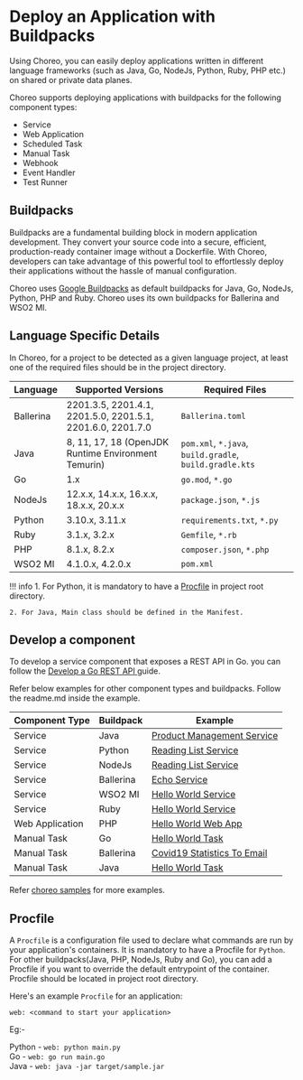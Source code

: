 # Deploy an Application with Buildpacks

Using Choreo, you can easily deploy applications written in different language frameworks (such as Java, Go, NodeJs, Python, Ruby, PHP etc.) on shared or private data planes.

Choreo supports deploying applications with buildpacks for the following component types:

- Service
- Web Application
- Scheduled Task
- Manual Task
- Webhook
- Event Handler
- Test Runner

## Buildpacks
Buildpacks are a fundamental building block in modern application development. They convert your source code into a secure, efficient, production-ready container image without a Dockerfile. With Choreo, developers can take advantage of this powerful tool to effortlessly deploy their applications without the hassle of manual configuration.

Choreo uses [Google Buildpacks](https://cloud.google.com/docs/buildpacks/overview) as default buildpacks for Java, Go, NodeJs, Python, PHP and Ruby. Choreo uses its own buildpacks for Ballerina and WSO2 MI.

## Language Specific Details

In Choreo, for a project to be detected as a given language project, at least one of the required files should be in the project directory.

| Language | Supported Versions    | Required Files             |
|----------|-----------------------|----------------------------|
| Ballerina | 2201.3.5, 2201.4.1, 2201.5.0, 2201.5.1, 2201.6.0, 2201.7.0 | `Ballerina.toml`|
| Java     | 8, 11, 17, 18 (OpenJDK Runtime Environment Temurin) | `pom.xml`, `*.java`, `build.gradle`, `build.gradle.kts` |
| Go       | 1.x | `go.mod`, `*.go` |
| NodeJs   | 12.x.x, 14.x.x, 16.x.x, 18.x.x, 20.x.x | `package.json`, `*.js` |
| Python   | 3.10.x, 3.11.x | `requirements.txt`, `*.py` |
| Ruby     | 3.1.x, 3.2.x | `Gemfile`, `*.rb` |
| PHP      | 8.1.x, 8.2.x | `composer.json`, `*.php` |
| WSO2 MI | 4.1.0.x, 4.2.0.x |`pom.xml`|

!!! info
    1. For Python, it is mandatory to have a [Procfile](#procfile) in project root directory.

    2. For Java, Main class should be defined in the Manifest.


## Develop a component

To develop a service component that exposes a REST API in Go. you can follow the [Develop a Go REST API ](develop-a-go-rest-api.md) guide.

Refer below examples for other component types and buildpacks. Follow the readme.md inside the example.

| Component Type | Buildpack   | Example            |
|----------------|-------------|--------------------|
| Service        |  Java | [Product Management Service](https://github.com/wso2/choreo-samples/tree/main/product-management-service)|
| Service| Python | [Reading List Service](https://github.com/wso2/choreo-samples/tree/main/reading-books-list-service-python)|
| Service| NodeJs | [Reading List Service](https://github.com/wso2/choreo-samples/tree/main/reading-books-list-service-nodejs)|
| Service| Ballerina | [Echo Service](https://github.com/wso2/choreo-samples/tree/main/echo-service)|
| Service | WSO2 MI | [Hello World Service](https://github.com/wso2/choreo-samples/tree/main/hello-world-mi)|
| Service | Ruby | [Hello World Service](https://github.com/wso2/choreo-samples/tree/main/hello-world-ruby-service)|
| Web Application | PHP | [Hello World Web App](https://github.com/wso2/choreo-samples/tree/main/hello-world-php-webapp)|
| Manual Task | Go | [Hello World Task](https://github.com/wso2/choreo-samples/tree/main/hello-world-go-task)|
| Manual Task | Ballerina | [Covid19 Statistics To Email](https://github.com/wso2/choreo-samples/tree/main//covid19-statistics-to-email)|
| Manual Task | Java | [Hello World Task](https://github.com/wso2/choreo-samples/tree/main/hello-world-java-task)|

Refer [choreo samples](https://github.com/wso2/choreo-samples) for more examples.

## Procfile

A `Procfile` is a configuration file used to declare what commands are run by your application's containers. It is mandatory to have a Procfile for `Python`. For other buildpacks(Java, PHP, NodeJs, Ruby and Go), you can add a Procfile if you want to override the default entrypoint of the container. Procfile should be located in project root directory.

Here's an example `Procfile` for an application:

```
web: <command to start your application>
```

Eg:-

Python - `web: python main.py` <br>
Go - `web: go run main.go` <br>
Java - `web: java -jar target/sample.jar` <br>
